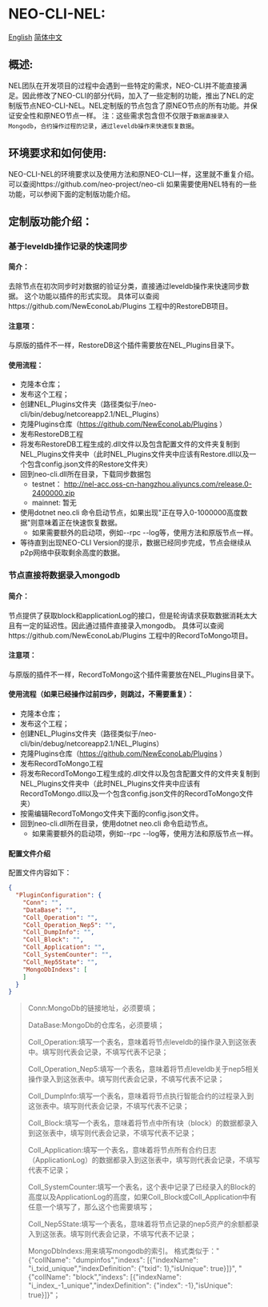 # NEO-CLI-NEL:
[English](#en) [简体中文](#zh)

<a name="zh"></a>

## 概述:

NEL团队在开发项目的过程中会遇到一些特定的需求，NEO-CLI并不能直接满足。因此修改了NEO-CLI的部分代码，加入了一些定制的功能，推出了NEL的定制版节点NEO-CLI-NEL。NEL定制版的节点包含了原NEO节点的所有功能。并保证安全性和原NEO节点一样。
注：这些需求包含但不仅限于`数据直接录入Mongodb`，`合约操作过程的记录`，`通过leveldb操作来快速恢复数据`。

## 环境要求和如何使用:

NEO-CLI-NEL的环境要求以及使用方法和原NEO-CLI一样，这里就不重复介绍。可以查阅https://github.com/neo-project/neo-cli
如果需要使用NEL特有的一些功能，可以参阅下面的定制版功能介绍。

## 定制版功能介绍：
### 基于leveldb操作记录的快速同步
#### 简介：
去除节点在初次同步时对数据的验证分类，直接通过leveldb操作来快速同步数据。
这个功能以插件的形式实现。
具体可以查阅https://github.com/NewEconoLab/Plugins 工程中的RestoreDB项目。
#### 注意项：
与原版的插件不一样，RestoreDB这个插件需要放在NEL_Plugins目录下。
#### 使用流程：
 - 克隆本仓库；
 - 发布这个工程；
 - 创建NEL_Plugins文件夹（路径类似于/neo-cli/bin/debug/netcoreapp2.1/NEL_Plugins）
 - 克隆Plugins仓库（https://github.com/NewEconoLab/Plugins ）
 - 发布RestoreDB工程
 - 将发布RestoreDB工程生成的.dll文件以及包含配置文件的文件夹复制到NEL_Plugins文件夹中（此时NEL_Plugins文件夹中应该有Restore.dll以及一个包含config.json文件的Restore文件夹）
 - 回到neo-cli.dll所在目录，下载同步数据包 
    - testnet： http://nel-acc.oss-cn-hangzhou.aliyuncs.com/release.0-2400000.zip
    - mainnet: 暂无
 - 使用dotnet neo.cli 命令启动节点，如果出现"正在导入0-1000000高度数据"则意味着正在快速恢复数据。
    - 如果需要额外的启动项，例如--rpc --log等，使用方法和原版节点一样。
 - 等待直到出现NEO-CLI Version的提示，数据已经同步完成，节点会继续从p2p网络中获取剩余高度的数据。
 
### 节点直接将数据录入mongodb
#### 简介：
节点提供了获取block和applicationLog的接口，但是轮询请求获取数据消耗太大且有一定的延迟性。因此通过插件直接录入mongodb。
具体可以查阅https://github.com/NewEconoLab/Plugins 工程中的RecordToMongo项目。
#### 注意项：
与原版的插件不一样，RecordToMongo这个插件需要放在NEL_Plugins目录下。
#### 使用流程（如果已经操作过前四步，则跳过，不需要重复）：
 - 克隆本仓库；
 - 发布这个工程；
 - 创建NEL_Plugins文件夹（路径类似于/neo-cli/bin/debug/netcoreapp2.1/NEL_Plugins）
 - 克隆Plugins仓库（https://github.com/NewEconoLab/Plugins ）
 - 发布RecordToMongo工程
 - 将发布RecordToMongo工程生成的.dll文件以及包含配置文件的文件夹复制到NEL_Plugins文件夹中（此时NEL_Plugins文件夹中应该有RecordToMongo.dll以及一个包含config.json文件的RecordToMongo文件夹）
 - 按需编辑RecordToMongo文件夹下面的config.json文件。
 - 回到neo-cli.dll所在目录，使用dotnet neo.cli 命令启动节点。
    - 如果需要额外的启动项，例如--rpc --log等，使用方法和原版节点一样。
#### 配置文件介绍
配置文件内容如下：
```json
{
  "PluginConfiguration": {
    "Conn": "",
    "DataBase": "",
    "Coll_Operation": "",
    "Coll_Operation_Nep5": "",
    "Coll_DumpInfo": "",
    "Coll_Block": "",
    "Coll_Application": "",
    "Coll_SystemCounter": "",
    "Coll_Nep5State": "",
    "MongoDbIndexs": [
    ]
  }
}
```
> 
> Conn:MongoDb的链接地址，必须要填；
> 
> DataBase:MongoDb的仓库名，必须要填；
> 
> Coll_Operation:填写一个表名，意味着将节点leveldb的操作录入到这张表中。填写则代表会记录，不填写代表不记录；
> 
> Coll_Operation_Nep5:填写一个表名，意味着将节点leveldb关于nep5相关操作录入到这张表中。填写则代表会记录，不填写代表不记录；
> 
> Coll_DumpInfo:填写一个表名，意味着将节点执行智能合约的过程录入到这张表中。填写则代表会记录，不填写代表不记录；
> 
> Coll_Block:填写一个表名，意味着将节点中所有块（block）的数据都录入到这张表中，填写则代表会记录，不填写代表不记录；
> 
> Coll_Application:填写一个表名，意味着将节点所有合约日志（ApplicationLog）的数据都录入到这张表中，填写则代表会记录，不填写代表不记录；
> 
> Coll_SystemCounter:填写一个表名，这个表中记录了已经录入的Block的高度以及ApplicationLog的高度，如果Coll_Block或Coll_Application中有任意一个填写了，那么这个也需要填写；
> 
> Coll_Nep5State:填写一个表名，意味着将节点记录的nep5资产的余额都录入到这张表。填写则代表会记录，不填写代表不记录；
> 
> MongoDbIndexs:用来填写mongodb的索引。
	格式类似于："{\"collName\": \"dumpinfos\",\"indexs\": [{\"indexName\": \"i_txid_unique\",\"indexDefinition\": {\"txid\": 1},\"isUnique\": true}]}",
      "{\"collName\": \"block\",\"indexs\": [{\"indexName\": \"i_index_-1_unique\",\"indexDefinition\": {\"index\": -1},\"isUnique\": true}]}"；
> 

